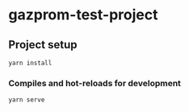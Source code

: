 # gazprom-test-project


## Project setup
```
yarn install
```

### Compiles and hot-reloads for development
```
yarn serve
```
